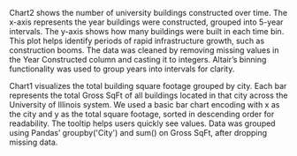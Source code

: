 Chart2 shows the number of university buildings constructed over time. The x-axis represents the year buildings were constructed, grouped into 5-year intervals. The y-axis shows how many buildings were built in each time bin. This plot helps identify periods of rapid infrastructure growth, such as construction booms. The data was cleaned by removing missing values in the Year Constructed column and casting it to integers. Altair’s binning functionality was used to group years into intervals for clarity.


Chart1 visualizes the total building square footage grouped by city. Each bar represents the total Gross SqFt of all buildings located in that city across the University of Illinois system. We used a basic bar chart encoding with x as the city and y as the total square footage, sorted in descending order for readability. The tooltip helps users quickly see values. Data was grouped using Pandas’ groupby('City') and sum() on Gross SqFt, after dropping missing data.
